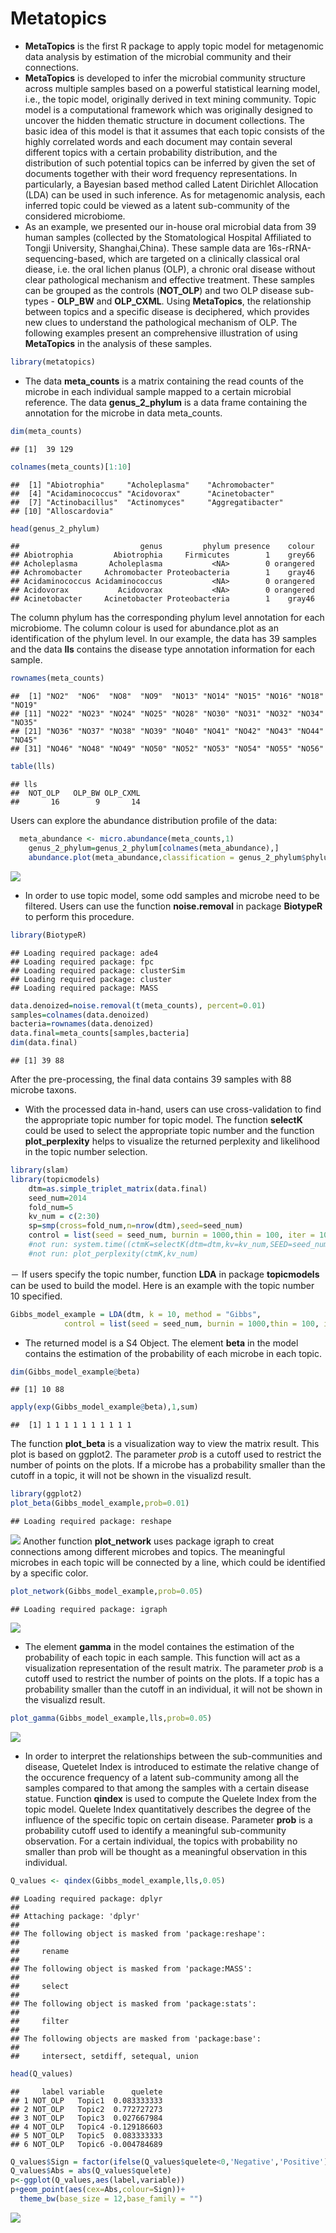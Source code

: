 # Metatopics
- **MetaTopics** is the first R package to apply topic model for metagenomic data analysis by estimation of the microbial community and their connections. 
- **MetaTopics** is developed to infer the microbial community structure across multiple samples based on a powerful statistical learning model, i.e., the topic model, originally derived in text mining community. Topic model is a computational framework which was originally designed to uncover the hidden thematic structure in document collections. The basic idea of this model is that it assumes that each topic consists of the highly correlated words and each document may contain several different topics with a certain probability distribution, and the distribution of such potential topics can be inferred by given the set of documents together with their word frequency representations. In particularly, a Bayesian based method called Latent Dirichlet Allocation (LDA) can be used in such inference. As for metagenomic analysis, each inferred topic could be viewed as a latent sub-community of the considered microbiome. 
- As an example, we presented our in-house oral microbial data from 39 human samples (collected by the Stomatological Hospital Affiliated to Tongji University, Shanghai,China). These sample data are 16s-rRNA-sequencing-based, which are targeted on a clinically classical oral diease, i.e. the oral lichen planus (OLP), a chronic oral disease without clear pathological mechanism and effective treatment. These samples can be grouped as the controls (**NOT_OLP**) and two OLP disease sub-types - **OLP_BW** and **OLP_CXML**. Using **MetaTopics**, the relationship between topics and a specific disease is deciphered, which provides new clues to understand the pathological mechanism of OLP. The following examples present an comprehensive illustration of using **MetaTopics** in the analysis of these samples.


```r
library(metatopics)
```
- The data **meta_counts** is a matrix containing the read counts of the microbe in each individual sample mapped to a certain microbial reference. The data **genus_2_phylum** is a data frame containing the annotation for the microbe in data meta_counts.

```r
dim(meta_counts)
```

```
## [1]  39 129
```

```r
colnames(meta_counts)[1:10]
```

```
##  [1] "Abiotrophia"     "Acholeplasma"    "Achromobacter"  
##  [4] "Acidaminococcus" "Acidovorax"      "Acinetobacter"  
##  [7] "Actinobacillus"  "Actinomyces"     "Aggregatibacter"
## [10] "Alloscardovia"
```

```r
head(genus_2_phylum)
```

```
##                           genus         phylum presence    colour
## Abiotrophia         Abiotrophia     Firmicutes        1    grey66
## Acholeplasma       Acholeplasma           <NA>        0 orangered
## Achromobacter     Achromobacter Proteobacteria        1    gray46
## Acidaminococcus Acidaminococcus           <NA>        0 orangered
## Acidovorax           Acidovorax           <NA>        0 orangered
## Acinetobacter     Acinetobacter Proteobacteria        1    gray46
```
The column phylum has the corresponding phylum level annotation for each microbiome. The column colour is used for abundance.plot as an identification of the phylum level.
In our example, the data has 39 samples and the data **lls** contains the disease type annotation information for each sample.

```r
rownames(meta_counts)
```

```
##  [1] "NO2"  "NO6"  "NO8"  "NO9"  "NO13" "NO14" "NO15" "NO16" "NO18" "NO19"
## [11] "NO22" "NO23" "NO24" "NO25" "NO28" "NO30" "NO31" "NO32" "NO34" "NO35"
## [21] "NO36" "NO37" "NO38" "NO39" "NO40" "NO41" "NO42" "NO43" "NO44" "NO45"
## [31] "NO46" "NO48" "NO49" "NO50" "NO52" "NO53" "NO54" "NO55" "NO56"
```

```r
table(lls)
```

```
## lls
##  NOT_OLP   OLP_BW OLP_CXML 
##       16        9       14
```

Users can explore the abundance distribution profile of the data:

```r
  meta_abundance <- micro.abundance(meta_counts,1)
	genus_2_phylum=genus_2_phylum[colnames(meta_abundance),]
	abundance.plot(meta_abundance,classification = genus_2_phylum$phylum,col=genus_2_phylum$colour)
```

![](Readme_files/figure-html/unnamed-chunk-4-1.png) 

- In order to use topic model, some odd samples and microbe need to be filtered. Users can use the function **noise.removal** in package **BiotypeR** to perform this procedure.

```r
library(BiotypeR)
```

```
## Loading required package: ade4
## Loading required package: fpc
## Loading required package: clusterSim
## Loading required package: cluster
## Loading required package: MASS
```

```r
data.denoized=noise.removal(t(meta_counts), percent=0.01)
samples=colnames(data.denoized)
bacteria=rownames(data.denoized)
data.final=meta_counts[samples,bacteria]
dim(data.final)
```

```
## [1] 39 88
```
After the pre-processing, the final data contains 39 samples with 88 microbe taxons.
- With the processed data in-hand, users can use cross-validation to find the appropriate topic number for topic model. The function **selectK** could be used to select the appropriate topic number and the function **plot_perplexity** helps to visualize the returned perplexity and likelihood in the topic number selection.

```r
library(slam)
library(topicmodels)
	dtm=as.simple_triplet_matrix(data.final)
	seed_num=2014
	fold_num=5
	kv_num = c(2:30)
	sp=smp(cross=fold_num,n=nrow(dtm),seed=seed_num)
	control = list(seed = seed_num, burnin = 1000,thin = 100, iter = 1000)
	#not run: system.time((ctmK=selectK(dtm=dtm,kv=kv_num,SEED=seed_num,cross=fold_num,sp=sp,method='Gibbs',control=control)))
	#not run: plot_perplexity(ctmK,kv_num)
```
－ If users specify the topic number, function **LDA** in package **topicmodels** can be used to build the model. Here is an example with the topic number 10 specified.

```r
Gibbs_model_example = LDA(dtm, k = 10, method = "Gibbs",
            control = list(seed = seed_num, burnin = 1000,thin = 100, iter = 1000))
```
- The returned model is a S4 Object. The element **beta** in the model contains the estimation of the probability of each microbe in each topic.

```r
dim(Gibbs_model_example@beta)
```

```
## [1] 10 88
```

```r
apply(exp(Gibbs_model_example@beta),1,sum)
```

```
##  [1] 1 1 1 1 1 1 1 1 1 1
```
The function **plot_beta** is a visualization way to view the matrix result. This plot is based on ggplot2. The parameter *prob* is a cutoff used to restrict the number of points on the plots. If a microbe has a probability smaller than the cutoff in a topic, it will not be shown in the visualizd result.

```r
library(ggplot2)
plot_beta(Gibbs_model_example,prob=0.01)
```

```
## Loading required package: reshape
```

![](Readme_files/figure-html/unnamed-chunk-9-1.png) 
Another function **plot_network** uses package igraph to creat connections among different microbes and topics. The meaningful microbes in each topic will be connected by a line, which could be identified by a specific color.

```r
plot_network(Gibbs_model_example,prob=0.05)
```

```
## Loading required package: igraph
```

![](Readme_files/figure-html/unnamed-chunk-10-1.png) 

- The element **gamma** in the model containes the estimation of the probability of each topic in each sample. This function will act as a visualization representation of the result matrix. The parameter *prob* is a cutoff used to restrict the number of points on the plots. If a topic has a probability smaller than the cutoff in an individual, it will not be shown in the visualizd result. 

```r
plot_gamma(Gibbs_model_example,lls,prob=0.05)
```

![](Readme_files/figure-html/unnamed-chunk-11-1.png) 

- In order to interpret the relationships between the sub-communities and disease, Quetelet Index is introduced to estimate the relative change of the occurence frequency of a latent sub-community among all the samples compared to that among the samples with a certain disease statue. Function **qindex** is used to compute the Quelete Index from the topic model. Quelete Index quantitatively describes the degree of the influence of the specific topic on certain disease. Parameter **prob** is a probability cutoff used to identify a meaningful sub-community observation. For a certain individual, the topics with probability no smaller than prob will be thought as a meaningful observation in this individual.

```r
Q_values <- qindex(Gibbs_model_example,lls,0.05)
```

```
## Loading required package: dplyr
## 
## Attaching package: 'dplyr'
## 
## The following object is masked from 'package:reshape':
## 
##     rename
## 
## The following object is masked from 'package:MASS':
## 
##     select
## 
## The following object is masked from 'package:stats':
## 
##     filter
## 
## The following objects are masked from 'package:base':
## 
##     intersect, setdiff, setequal, union
```

```r
head(Q_values)
```

```
##     label variable      quelete
## 1 NOT_OLP   Topic1  0.083333333
## 2 NOT_OLP   Topic2  0.772727273
## 3 NOT_OLP   Topic3  0.027667984
## 4 NOT_OLP   Topic4 -0.129186603
## 5 NOT_OLP   Topic5  0.083333333
## 6 NOT_OLP   Topic6 -0.004784689
```

```r
Q_values$Sign = factor(ifelse(Q_values$quelete<0,'Negative','Positive'),levels=c('Positive','Negative'))
Q_values$Abs = abs(Q_values$quelete)
p<-ggplot(Q_values,aes(label,variable))
p+geom_point(aes(cex=Abs,colour=Sign))+
  theme_bw(base_size = 12,base_family = "")
```

![](Readme_files/figure-html/unnamed-chunk-12-1.png) 


